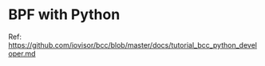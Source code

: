 # BPF with Python

Ref: https://github.com/iovisor/bcc/blob/master/docs/tutorial_bcc_python_developer.md

